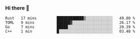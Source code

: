 ### Hi there 👋

<!--
**berkus/berkus** is a ✨ _special_ ✨ repository because its `README.md` (this file) appears on your GitHub profile.

Here are some ideas to get you started:

- 🔭 I’m currently working on ...
- 🌱 I’m currently learning ...
- 👯 I’m looking to collaborate on ...
- 🤔 I’m looking for help with ...
- 💬 Ask me about ...
- 📫 How to reach me: ...
- 😄 Pronouns: ...
- ⚡ Fun fact: ...
-->

<!--START_SECTION:waka-->
```text
Rust   17 mins         ████████████▒░░░░░░░░░░░░   49.80 % 
TOML   9 mins          ██████▓░░░░░░░░░░░░░░░░░░   26.17 % 
Go     7 mins          █████░░░░░░░░░░░░░░░░░░░░   20.39 % 
C++    1 min           █░░░░░░░░░░░░░░░░░░░░░░░░   03.48 % 
```
<!--END_SECTION:waka-->
